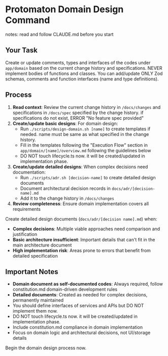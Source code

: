# Protomaton Domain Design Command

notes: read and follow CLAUDE.md before you start

## Your Task
Create or update comments, types and interfaces of the codes under `app/domain` based on the current change history and specifications.
NEVER implement bodies of functions and classes. You can add/update ONLY Zod schemas, comments and function interfaces (name and type definitions).

## Process
1. **Read context**: Review the current change history in `/docs/changes` and specifications in `/docs/spec` specified by the change history. if specifications do not exist,  ERROR "No feature spec provided"
2. **Create/update basic designs**: For domain design:
   - Run `./scripts/design-domain.sh [name]` to create templates if needed. name must be same as what specified in the change history.
   - Fill in the templates following the "Execution Flow" section in `app/domain/[name]/overview.md` following the guidelines below
   - DO NOT touch lifecycle.ts now. it will be created/updated in implementation phase.
3. **Create/update detailed designs**: When complex decisions need documentation:
   - Run `./scripts/adr.sh [decision-name]` to create detailed design documents
   - Document architectural decision records in `docs/adr/[decision-name].md`
   - Add it to the change history in `/docs/changes`
4. **Review completeness**: Ensure domain implementation covers all requirements

Create detailed design documents (`docs/adr/[decision name].md`) when:
- **Complex decisions**: Multiple viable approaches need comparison and justification
- **Basic architecture insufficient**: Important details that can't fit in the main architecture document
- **High implementation risk**: Areas prone to errors that benefit from detailed specification

## Important Notes
- **Domain document as self-documented codes**: Always required, follow constitution.md domain-driven development rules
- **Detailed documents**: Created as needed for complex decisions, permanently maintained
- You should define interfaces of services and APIs but DO NOT implement them now.
- DO NOT touch lifecycle.ts now. it will be created/updated in implementation phase.
- Include constitution.md compliance in domain implementation
- Focus on domain logic and architectural decisions, not UI/storage details

Begin the domain design process now.